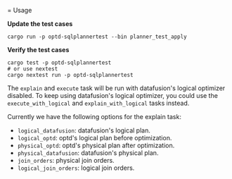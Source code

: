 = Usage

**Update the test cases**

```shell
cargo run -p optd-sqlplannertest --bin planner_test_apply
```

**Verify the test cases**

```shell
cargo test -p optd-sqlplannertest
# or use nextest
cargo nextest run -p optd-sqlplannertest
```

The `explain` and `execute` task will be run with datafusion's logical optimizer disabled. To keep using datafusion's logical optimizer, you could use the `execute_with_logical` and `explain_with_logical` tasks instead.

Currently we have the following options for the explain task:

- `logical_datafusion`: datafusion's logical plan.
- `logical_optd`: optd's logical plan before optimization.
- `physical_optd`: optd's physical plan after optimization.
- `physical_datafusion`: datafusion's physical plan.
- `join_orders`: physical join orders.
- `logical_join_orders`: logical join orders.

